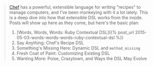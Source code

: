 > [Chef](https://chef.io) has a powerful, extensible language for writing "recipes" to manage computers, and I've been monkeying with it a lot lately. This is a deep dive into how that extensible DSL works from the inside.  Posts will show up here as they come, but here's the basic plan:
>
> 1. [Words, Words, Words: Ruby Contextual DSL]({% post_url 2015-05-03-words-words-words-ruby-contextual-dsl %})
> 2. Say Anything: Chef's Recipe DSL
> 3. Something's Missing Here: Dynamic DSL and `method_missing`
> 4. Fresh Coat of Paint: Customizing Existing DSL
> 5. Wanting More: Poise, Crazytown, and Ways the DSL May Evolve
